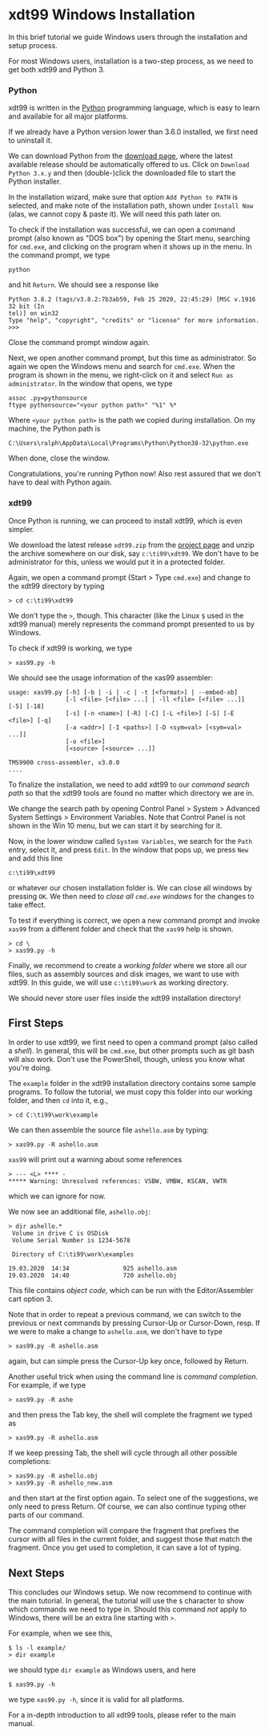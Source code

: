 xdt99 Windows Installation
==========================

In this brief tutorial we guide Windows users through the installation and setup
process.

For most Windows users, installation is a two-step process, as we need to get
both xdt99 and Python 3.


### Python

xdt99 is written in the [Python][1] programming language, which is easy to learn
and available for all major platforms.

If we already have a Python version lower than 3.6.0 installed, we first need to
uninstall it.

We can download Python from the [download page][2], where the latest available
release should be automatically offered to us.  Click on `Download Python 3.x.y`
and then (double-)click the downloaded file to start the Python installer.

In the installation wizard, make sure that option `Add Python to PATH` is
selected, and make note of the installation path, shown under `Install Now`
(alas, we cannot copy & paste it).  We will need this path later on.

To check if the installation was successful, we can open a command prompt (also
known as "DOS box") by opening the Start menu, searching for `cmd.exe`, and
clicking on the program when it shows up in the menu.  In the command prompt,
we type

    python

and hit `Return`.  We should see a response like

    Python 3.8.2 (tags/v3.8.2:7b3ab59, Feb 25 2020, 22:45:29) [MSC v.1916 32 bit (In
    tel)] on win32
    Type "help", "copyright", "credits" or "license" for more information.
    >>>

Close the command prompt window again.

Next, we open another command prompt, but this time as administrator.  So again
we open the Windows menu and search for `cmd.exe`.  When the program is shown in
the menu, we right-click on it and select `Run as administrator`.  In the window
that opens, we type

    assoc .py=pythonsource
    ftype pythonsource="<your python path>" "%1" %*

Where `<your python path>` is the path we copied during installation.  On my
machine, the Python path is

    C:\Users\ralph\AppData\Local\Programs\Python\Python38-32\python.exe

When done, close the window.

Congratulations, you're running Python now!  Also rest assured that we don't
have to deal with Python again.


### xdt99

Once Python is running, we can proceed to install xdt99, which is even simpler.

We download the latest release `xdt99.zip` from the [project page][3] and unzip
the archive somewhere on our disk, say `c:\ti99\xdt99`.  We don't have to be
administrator for this, unless we would put it in a protected folder.

Again, we open a command prompt (Start > Type `cmd.exe`) and change to the xdt99
directory by typing

    > cd c:\ti99\xdt99

We don't type the `>`, though.  This character (like the Linux `$` used in the
xdt99 manual) merely represents the command prompt presented to us by Windows.

To check if xdt99 is working, we type

    > xas99.py -h

We should see the usage information of the xas99 assembler:

    usage: xas99.py [-h] [-b | -i | -c | -t [<format>] | --embed-xb]
                    [-l <file> [<file> ...] | -ll <file> [<file> ...]] [-5] [-18]
                    [-s] [-n <name>] [-R] [-C] [-L <file>] [-S] [-E <file>] [-q]
                    [-a <addr>] [-I <paths>] [-D <sym=val> [<sym=val> ...]]
                    [-o <file>]
                    [<source> [<source> ...]]
    
    TMS9900 cross-assembler, v3.0.0
    ....

To finalize the installation, we need to add xdt99 to our _command search path_
so that the xdt99 tools are found no matter which directory we are in.

We change the search path by opening Control Panel > System > Advanced System
Settings > Environment Variables.  Note that Control Panel is not shown in the
Win 10 menu, but we can start it by searching for it.
  
Now, in the lower window called `System Variables`, we search for the `Path`
entry, select it, and press `Edit`.  In the window that pops up, we press `New`
and add this line

    c:\ti99\xdt99

or whatever our chosen installation folder is.  We can close all windows by
pressing `OK`.  We then need to _close all `cmd.exe` windows_ for the changes to
take effect.

To test if everything is correct, we open a new command prompt and invoke
`xas99` from a different folder and check that the `xas99` help is shown.

    > cd \
    > xas99.py -h

Finally, we recommend to create a _working folder_ where we store all our files,
such as assembly sources and disk images, we want to use with xdt99.  In this
guide, we will use `c:\ti99\work` as working directory.  

We should never store user files inside the xdt99 installation directory!


First Steps
-----------

In order to use xdt99, we first need to open a command prompt (also called a
_shell_).  In general, this will be `cmd.exe`, but other prompts such as git
bash will also work.  Don't use the PowerShell, though, unless you know what
you're doing.  

The `example` folder in the xdt99 installation directory contains some sample
programs.  To follow the tutorial, we must copy this folder into our working
folder, and then `cd` into it, e.g.,

    > cd C:\ti99\work\example

We can then assemble the source file `ashello.asm` by typing:

    > xas99.py -R ashello.asm
    
`xas99` will print out a warning about some references

    > --- <L> **** -
    ***** Warning: Unresolved references: VSBW, VMBW, KSCAN, VWTR

which we can ignore for now.

We now see an additional file, `ashello.obj`:

    > dir ashello.*
     Volume in drive C is OSDisk
     Volume Serial Number is 1234-5678
    
     Directory of C:\ti99\work\examples
    
    19.03.2020  14:34               925 ashello.asm
    19.03.2020  14:40               720 ashello.obj

This file contains _object code_, which can be run with the Editor/Assembler
cart option 3.

Note that in order to repeat a previous command, we can switch to the previous
or next commands by pressing Cursor-Up or Cursor-Down, resp.  If we were to make
a change to `ashello.asm`, we don't have to type

    > xas99.py -R ashello.asm

again, but can simple press the Cursor-Up key once, followed by Return.

Another useful trick when using the command line is _command completion_.  For
example, if we type

    > xas99.py -R ashe
    
and then press the Tab key, the shell will complete the fragment we typed as

    > xas99.py -R ashello.asm

If we keep pressing Tab, the shell will cycle through all other possible
completions:

    > xas99.py -R ashello.obj
    > xas99.py -R ashello_new.asm

and then start at the first option again.  To select one of the suggestions, we
only need to press Return.  Of course, we can also continue typing other parts
of our command.

The command completion will compare the fragment that prefixes the cursor with
all files in the current folder, and suggest those that match the fragment.
Once you get used to completion, it can save a lot of typing.

    
Next Steps
----------

This concludes our Windows setup.  We now recommend to continue with the main
tutorial.  In general, the tutorial will use the `$` character to show which
commands we need to type in.  Should this command _not_ apply to Windows, there
will be an extra line starting with `>`.

For example, when we see this,

    $ ls -l example/
    > dir example
    
we should type `dir example` as Windows users, and here

    $ xas99.py -h
    
we type `xas99.py -h`, since it is valid for all platforms.

For a in-depth introduction to all xdt99 tools, please refer to the main manual.


[1]: https://en.wikipedia.org/wiki/Python_%28programming_language%29
[2]: https://www.python.org/downloads/
[3]: https://github.com/endlos99/xdt99/releases
